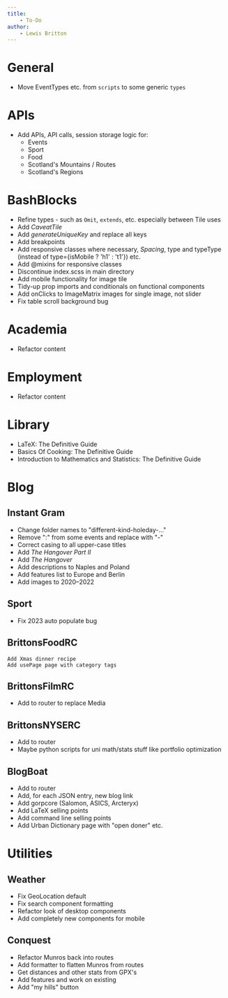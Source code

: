 ```yaml
---
title:
    - To-Do
author:
    - Lewis Britton
---
```


# General

-   Move EventTypes etc. from `scripts` to some generic `types`

# APIs

-   Add APIs, API calls, session storage logic for:
    -   Events
    -   Sport
    -   Food
    -   Scotland's Mountains / Routes
    -   Scotland's Regions

# BashBlocks

-   Refine types - such as `Omit`, `extends`, etc. especially between Tile uses
-   Add _CaveatTile_
-   Add _generateUniqueKey_ and replace all keys
-   Add breakpoints
-   Add responsive classes where necessary, _Spacing_, type and typeType (instead of type={isMobile ? 'h1' : 't1'}) etc.
-   Add @mixins for responsive classes
-   Discontinue index.scss in main directory
-   Add mobile functionality for image tile
-   Tidy-up prop imports and conditionals on functional components
-   Add onClicks to ImageMatrix images for single image, not slider
-   Fix table scroll background bug

# Academia

-   Refactor content

# Employment

-   Refactor content

# Library

-   LaTeX: The Definitive Guide
-   Basics Of Cooking: The Definitive Guide
-   Introduction to Mathematics and Statistics: The Definitive Guide

# Blog

## Instant Gram

-   Change folder names to "different-kind-holeday-..."
-   Remove ":" from some events and replace with "-"
-   Correct casing to all upper-case titles
-   Add _The Hangover Part II_
-   Add _The Hangover_
-   Add descriptions to Naples and Poland
-   Add features list to Europe and Berlin
-   Add images to 2020–2022

## Sport

-   Fix 2023 auto populate bug

## BrittonsFoodRC

    Add Xmas dinner recipe
    Add usePage page with category tags

## BrittonsFilmRC

-   Add to router to replace Media

## BrittonsNYSERC

-   Add to router
-   Maybe python scripts for uni math/stats stuff like portfolio optimization

## BlogBoat

-   Add to router
-   Add, for each JSON entry, new blog link
-   Add gorpcore (Salomon, ASICS, Arcteryx)
-   Add LaTeX selling points
-   Add command line selling points
-   Add Urban Dictionary page with "open doner" etc.

# Utilities

## Weather

-   Fix GeoLocation default
-   Fix search component formatting
-   Refactor look of desktop components
-   Add completely new components for mobile

## Conquest

-   Refactor Munros back into routes
-   Add formatter to flatten Munros from routes
-   Get distances and other stats from GPX's
-   Add features and work on existing
-   Add "my hills" button
